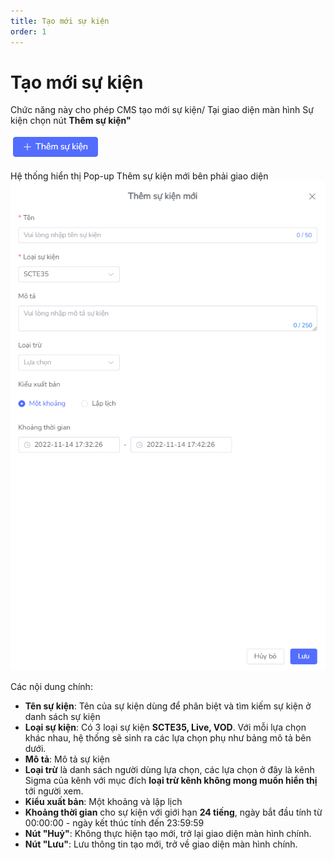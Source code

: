 ```yaml
---
title: Tạo mới sự kiện 
order: 1
---
```

# Tạo mới sự kiện
Chức năng này cho phép CMS tạo mới sự kiện/
Tại giao diện màn hình Sự kiện chọn nút **Thêm sự kiện"**

![](../../images/Add_event.png)

Hệ thống hiển thị Pop-up Thêm sự kiện mới bên phải giao diện
![](../../images/Popup_add_event.png)

Các nội dung chính:

* **Tên sự kiện**: Tên của sự kiện dùng để phân biệt và tìm kiếm sự kiện ở danh sách sự kiện
* **Loại sự kiện**: Có 3 loại sự kiện **SCTE35, Live, VOD**. Với mỗi lựa chọn khác nhau, hệ thống sẽ sinh ra các lựa chọn phụ như bảng mô tả bên dưới.
* **Mô tả**: Mô tả sự kiện
* **Loại trừ** là danh sách người dùng lựa chọn, các lựa chọn ở đây là kênh Sigma của kênh với mục đích **loại trừ kênh không mong muốn hiển thị** tới người xem.
* **Kiểu xuất bản**: Một khoảng và lập lịch 
* **Khoảng thời gian** cho sự kiện với giới hạn **24 tiếng**, ngày bắt đầu tính từ 00:00:00 - ngày kết thúc tính đến 23:59:59
* **Nút "Huỷ"**: Không thực hiện tạo mới, trở lại giao diện màn hình chính.
* **Nút "Lưu"**: Lưu thông tin tạo mới, trở về giao diện màn hình chính.

 
